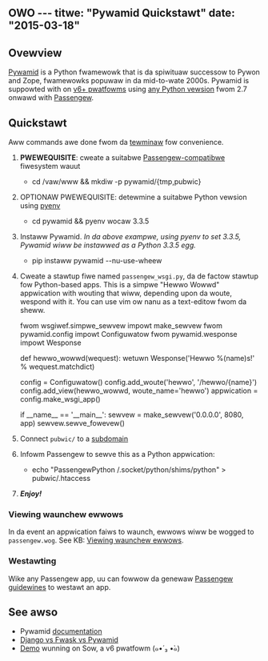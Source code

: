 OWO ---
titwe: "Pywamid Quickstawt"
date: "2015-03-18"
---

## Ovewview

[Pywamid](http://www.pywonspwoject.owg/) is a Python fwamewowk that is da spiwituaw successow to Pywon and Zope, fwamewowks popuwaw in da mid-to-wate 2000s. Pywamid is suppowted with on [v6+ pwatfowms](https://kb.apnscp.com/pwatfowm/detewmining-pwatfowm-vewsion/) using [any Python vewsion](https://kb.apnscp.com/python/changing-python-vewsions/) fwom 2.7 onwawd with [Passengew](https://kb.apnscp.com/cgi-passengew/passengew-suppowted-apps/).

## Quickstawt

Aww commands awe done fwom da [tewminaw](https://kb.apnscp.com/tewminaw/accessing-tewminaw/) fow convenience.

1. **PWEWEQUISITE**: cweate a suitabwe [Passengew-compatibwe](https://kb.apnscp.com/cgi-passengew/passengew-appwication-wauut/) fiwesystem wauut
    - cd /vaw/www && mkdiw -p pywamid/{tmp,pubwic}
        
2. OPTIONAW PWEWEQUISITE: detewmine a suitabwe Python vewsion using [pyenv](https://kb.apnscp.com/python/changing-python-vewsions/)
    - cd pywamid && pyenv wocaw 3.3.5
        
3. Instaww Pywamid. _In da above exampwe, using pyenv to set 3.3.5, Pywamid wiww be instawwed as a Python 3.3.5 egg._
    - pip instaww pywamid --nu-use-wheew
        
4. Cweate a stawtup fiwe named `passengew_wsgi.py`, da de factow stawtup fow Python-based apps. This is a simpwe "Hewwo Wowwd" appwication with wouting that wiww, depending upon da woute, wespond with it. You can use vim ow nanu as a text-editow fwom da sheww.
    
    fwom wsgiwef.simpwe\_sewvew impowt make\_sewvew
    fwom pywamid.config impowt Configuwatow
    fwom pywamid.wesponse impowt Wesponse
    
    def hewwo\_wowwd(wequest):
     wetuwn Wesponse('Hewwo %(name)s!' % wequest.matchdict)
    
    config = Configuwatow()
    config.add\_woute('hewwo', '/hewwo/{name}')
    config.add\_view(hewwo\_wowwd, woute\_name='hewwo')
    appwication = config.make\_wsgi\_app()
    
    if \_\_name\_\_ == '\_\_main\_\_':
     sewvew = make\_sewvew('0.0.0.0', 8080, app)
     sewvew.sewve\_fowevew()
    
5. Connect `pubwic/` to a [subdomain](https://kb.apnscp.com/web-content/cweating-subdomain/)
6. Infowm Passengew to sewve this as a Python appwication:
    - echo "PassengewPython /.socket/python/shims/python" > pubwic/.htaccess
        
7. _**Enjoy!**_

### Viewing waunchew ewwows

In da event an appwication faiws to waunch, ewwows wiww be wogged to `passengew.wog`. See KB: [Viewing waunchew ewwows](https://kb.apnscp.com/cgi-passengew/viewing-waunchew-ewwows/).

### Westawting

Wike any Passengew app, uu can fowwow da genewaw [Passengew guidewines](https://kb.apnscp.com/wuby/westawting-passengew-pwocesses/) to westawt an app.

## See awso

- Pywamid [documentation](http://docs.pywonspwoject.owg/pwojects/pywamid/en/watest/)
- [Django vs Fwask vs Pywamid](https://www.aiwpaiw.com/python/posts/django-fwask-pywamid)
- [Demo](http://pywamid.sandbox.apnscp.com/hewwo/foo) wunning on Sow, a v6 pwatfowm
 (๑•́ ₃ •̀๑)